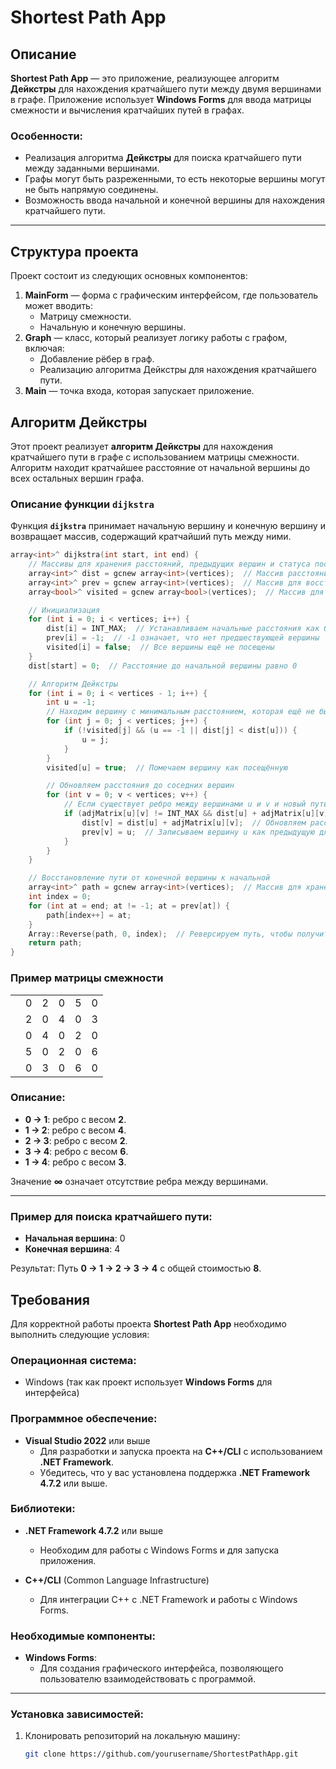 # Shortest Path App
## Описание
**Shortest Path App** — это приложение, реализующее алгоритм **Дейкстры** для нахождения кратчайшего пути между двумя вершинами в графе. Приложение использует **Windows Forms** для ввода матрицы смежности и вычисления кратчайших путей в графах.

### Особенности:
- Реализация алгоритма **Дейкстры** для поиска кратчайшего пути между заданными вершинами.
- Графы могут быть разреженными, то есть некоторые вершины могут не быть напрямую соединены.
- Возможность ввода начальной и конечной вершины для нахождения кратчайшего пути.

---
## Структура проекта
Проект состоит из следующих основных компонентов:

1. **MainForm** — форма с графическим интерфейсом, где пользователь может вводить:
   - Матрицу смежности.
   - Начальную и конечную вершины.
2. **Graph** — класс, который реализует логику работы с графом, включая:
   - Добавление рёбер в граф.
   - Реализацию алгоритма Дейкстры для нахождения кратчайшего пути.
3. **Main** — точка входа, которая запускает приложение.

## Алгоритм Дейкстры

Этот проект реализует **алгоритм Дейкстры** для нахождения кратчайшего пути в графе с использованием матрицы смежности. Алгоритм находит кратчайшее расстояние от начальной вершины до всех остальных вершин графа.

### Описание функции `dijkstra`

Функция **`dijkstra`** принимает начальную вершину и конечную вершину и возвращает массив, содержащий кратчайший путь между ними.

```cpp
array<int>^ dijkstra(int start, int end) {
    // Массивы для хранения расстояний, предыдущих вершин и статуса посещённости вершин
    array<int>^ dist = gcnew array<int>(vertices);  // Массив расстояний от стартовой вершины
    array<int>^ prev = gcnew array<int>(vertices);  // Массив для восстановления пути
    array<bool>^ visited = gcnew array<bool>(vertices);  // Массив для отслеживания посещённых вершин

    // Инициализация
    for (int i = 0; i < vertices; i++) {
        dist[i] = INT_MAX;  // Устанавливаем начальные расстояния как бесконечность
        prev[i] = -1;  // -1 означает, что нет предшествующей вершины
        visited[i] = false;  // Все вершины ещё не посещены
    }
    dist[start] = 0;  // Расстояние до начальной вершины равно 0

    // Алгоритм Дейкстры
    for (int i = 0; i < vertices - 1; i++) {
        int u = -1;
        // Находим вершину с минимальным расстоянием, которая ещё не была посещена
        for (int j = 0; j < vertices; j++) {
            if (!visited[j] && (u == -1 || dist[j] < dist[u])) {
                u = j;
            }
        }
        visited[u] = true;  // Помечаем вершину как посещённую

        // Обновляем расстояния до соседних вершин
        for (int v = 0; v < vertices; v++) {
            // Если существует ребро между вершинами u и v и новый путь через u короче, обновляем расстояние
            if (adjMatrix[u][v] != INT_MAX && dist[u] + adjMatrix[u][v] < dist[v]) {
                dist[v] = dist[u] + adjMatrix[u][v];  // Обновляем расстояние
                prev[v] = u;  // Записываем вершину u как предыдущую для вершины v
            }
        }
    }

    // Восстановление пути от конечной вершины к начальной
    array<int>^ path = gcnew array<int>(vertices);  // Массив для хранения пути
    int index = 0;
    for (int at = end; at != -1; at = prev[at]) {
        path[index++] = at;
    }
    Array::Reverse(path, 0, index);  // Реверсируем путь, чтобы получить его в правильном порядке
    return path;
}

```
### Пример матрицы смежности
|   |   |   |   |   |   |
| - | - | - | - | - | - |
|   | 0 | 2 | 0 | 5 | 0 |
|   | 2 | 0 | 4 | 0 | 3 |
|   | 0 | 4 | 0 | 2 | 0 |
|   | 5 | 0 | 2 | 0 | 6 |
|   | 0 | 3 | 0 | 6 | 0 |



### Описание:
- **0 → 1**: ребро с весом **2**.
- **1 → 2**: ребро с весом **4**.
- **2 → 3**: ребро с весом **2**.
- **3 → 4**: ребро с весом **6**.
- **1 → 4**: ребро с весом **3**.

Значение **∞** означает отсутствие ребра между вершинами.

---

### Пример для поиска кратчайшего пути:
- **Начальная вершина**: 0
- **Конечная вершина**: 4

Результат: Путь **0 → 1 → 2 → 3 → 4** с общей стоимостью **8**.

## Требования

Для корректной работы проекта **Shortest Path App** необходимо выполнить следующие условия:

### Операционная система:
- Windows (так как проект использует **Windows Forms** для интерфейса)

### Программное обеспечение:
- **Visual Studio 2022** или выше
  - Для разработки и запуска проекта на **C++/CLI** с использованием **.NET Framework**.
  - Убедитесь, что у вас установлена поддержка **.NET Framework 4.7.2** или выше.

### Библиотеки:
- **.NET Framework 4.7.2** или выше
  - Необходим для работы с Windows Forms и для запуска приложения.
  
- **C++/CLI** (Common Language Infrastructure)
  - Для интеграции C++ с .NET Framework и работы с Windows Forms.

### Необходимые компоненты:
- **Windows Forms**:
  - Для создания графического интерфейса, позволяющего пользователю взаимодействовать с программой.


---

### Установка зависимостей:
1. Клонировать репозиторий на локальную машину:
   
   ```bash
   git clone https://github.com/yourusername/ShortestPathApp.git

